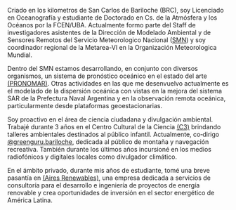 Criado en los kilometros de San Carlos de Bariloche (BRC), soy Licenciado en Oceanografía y estudiante de Doctorado en Cs. de la Atmósfera y los Océanos por la FCEN/UBA. Actualmente formo parte del Staff de investigadores asistentes de la Dirección de Modelado Ambiental y de Sensores Remotos del Servicio Meteorologico Nacional ([SMN](https://www.smn.gob.ar/)) y soy coordinador regional de la Metarea-VI en la Organización Meteorologica Mundial.

Dentro del SMN estamos desarrollando, en conjunto con diversos organismos, un sistema de pronóstico oceánico en el estado del arte [(PRONOMAR)](https://www.cima.fcen.uba.ar/pm/). Otras actividades en las que me desenvuelvo actualmente es el modelado de la dispersión oceánica con vistas en la mejora del sistema SAR de la Prefectura Naval Argentina y en la observación remota oceánica, particularmente desde plataformas geoestacionarias.

Soy proactivo en el área de ciencia ciudadana y divulgación ambiental. Trabajé durante 3 años en el Centro Cultural de la Ciencia [(C3)](https://c3.jefatura.gob.ar/) brindando talleres ambientales destinados al público infantil. Actualmente, co‑dirigo [@greenguru.bariloche](https://www.instagram.com/greenguru.bariloche/), dedicada al público de montaña y navegación recreativa. También durante los últimos años incursioné en los medios radiofónicos y digitales locales como divulgador climático.

En el ámbito privado, durante mis años de estudiante, tomé una breve pasantía en [(Aires Renewables)](https://www.aires-renewables.com/), una empresa dedicada a servicios de consultoría para el desarrollo e ingeniería de proyectos de energía renovable y crea oportunidades de inversión en el sector energético de América Latina.

<!-- Write your biography here. Tell the world about yourself. Link to your favorite [subreddit](http://reddit.com). You can put a picture in, too. The code is already in, just name your picture `prof_pic.jpg` and put it in the `img/` folder.

Put your address / P.O. box / other info right below your picture. You can also disable any these elements by editing `profile` property of the YAML header of your `_pages/about.md`. Edit `_bibliography/papers.bib` and Jekyll will render your [publications page](/al-folio/publications/) automatically.

Link to your social media connections, too. This theme is set up to use [Font Awesome icons](https://fontawesome.com/) and [Academicons](https://jpswalsh.github.io/academicons/), like the ones below. Add your Facebook, Twitter, LinkedIn, Google Scholar, or just disable all of them. -->
